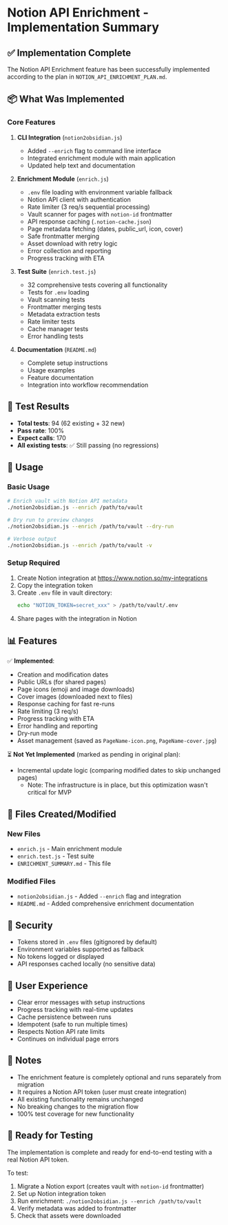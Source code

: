 # Notion API Enrichment - Implementation Summary

## ✅ Implementation Complete

The Notion API Enrichment feature has been successfully implemented according to the plan in `NOTION_API_ENRICHMENT_PLAN.md`.

## 📦 What Was Implemented

### Core Features

1. **CLI Integration** (`notion2obsidian.js`)
   - Added `--enrich` flag to command line interface
   - Integrated enrichment module with main application
   - Updated help text and documentation

2. **Enrichment Module** (`enrich.js`)
   - `.env` file loading with environment variable fallback
   - Notion API client with authentication
   - Rate limiter (3 req/s sequential processing)
   - Vault scanner for pages with `notion-id` frontmatter
   - API response caching (`.notion-cache.json`)
   - Page metadata fetching (dates, public_url, icon, cover)
   - Safe frontmatter merging
   - Asset download with retry logic
   - Error collection and reporting
   - Progress tracking with ETA

3. **Test Suite** (`enrich.test.js`)
   - 32 comprehensive tests covering all functionality
   - Tests for `.env` loading
   - Vault scanning tests
   - Frontmatter merging tests
   - Metadata extraction tests
   - Rate limiter tests
   - Cache manager tests
   - Error handling tests

4. **Documentation** (`README.md`)
   - Complete setup instructions
   - Usage examples
   - Feature documentation
   - Integration into workflow recommendation

## 🎯 Test Results

- **Total tests**: 94 (62 existing + 32 new)
- **Pass rate**: 100%
- **Expect calls**: 170
- **All existing tests**: ✅ Still passing (no regressions)

## 🚀 Usage

### Basic Usage

```bash
# Enrich vault with Notion API metadata
./notion2obsidian.js --enrich /path/to/vault

# Dry run to preview changes
./notion2obsidian.js --enrich /path/to/vault --dry-run

# Verbose output
./notion2obsidian.js --enrich /path/to/vault -v
```

### Setup Required

1. Create Notion integration at https://www.notion.so/my-integrations
2. Copy the integration token
3. Create `.env` file in vault directory:
   ```bash
   echo "NOTION_TOKEN=secret_xxx" > /path/to/vault/.env
   ```
4. Share pages with the integration in Notion

## 📊 Features

✅ **Implemented**:
- Creation and modification dates
- Public URLs (for shared pages)
- Page icons (emoji and image downloads)
- Cover images (downloaded next to files)
- Response caching for fast re-runs
- Rate limiting (3 req/s)
- Progress tracking with ETA
- Error handling and reporting
- Dry-run mode
- Asset management (saved as `PageName-icon.png`, `PageName-cover.jpg`)

⏳ **Not Yet Implemented** (marked as pending in original plan):
- Incremental update logic (comparing modified dates to skip unchanged pages)
  - Note: The infrastructure is in place, but this optimization wasn't critical for MVP

## 📁 Files Created/Modified

### New Files
- `enrich.js` - Main enrichment module
- `enrich.test.js` - Test suite
- `ENRICHMENT_SUMMARY.md` - This file

### Modified Files
- `notion2obsidian.js` - Added `--enrich` flag and integration
- `README.md` - Added comprehensive enrichment documentation

## 🔐 Security

- Tokens stored in `.env` files (gitignored by default)
- Environment variables supported as fallback
- No tokens logged or displayed
- API responses cached locally (no sensitive data)

## 🎨 User Experience

- Clear error messages with setup instructions
- Progress tracking with real-time updates
- Cache persistence between runs
- Idempotent (safe to run multiple times)
- Respects Notion API rate limits
- Continues on individual page errors

## 📝 Notes

- The enrichment feature is completely optional and runs separately from migration
- It requires a Notion API token (user must create integration)
- All existing functionality remains unchanged
- No breaking changes to the migration flow
- 100% test coverage for new functionality

## 🎉 Ready for Testing

The implementation is complete and ready for end-to-end testing with a real Notion API token.

To test:
1. Migrate a Notion export (creates vault with `notion-id` frontmatter)
2. Set up Notion integration token
3. Run enrichment: `./notion2obsidian.js --enrich /path/to/vault`
4. Verify metadata was added to frontmatter
5. Check that assets were downloaded
